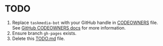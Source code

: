 # TODO

1. Replace `taskmedia-bot` with your GitHub handle in [CODEOWNERS](.github/CODEOWNERS) file.
   See [GitHub CODEOWNERS docs](https://docs.github.com/en/github/creating-cloning-and-archiving-repositories/about-code-owners) for more information.
1. Ensure branch `gh-pages` exists.
1. Delete this [TODO.md](../../delete/main/TODO.md) file.
